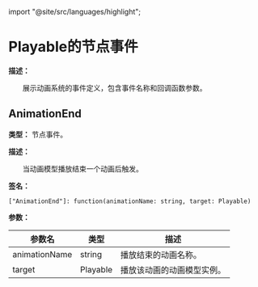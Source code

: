 import "@site/src/languages/highlight";

# Playable的节点事件

**描述：**

&emsp;&emsp;展示动画系统的事件定义，包含事件名称和回调函数参数。

## AnimationEnd

**类型：** 节点事件。

**描述：**

&emsp;&emsp;当动画模型播放结束一个动画后触发。

**签名：**
```tl
["AnimationEnd"]: function(animationName: string, target: Playable)
```

**参数：**

| 参数名 | 类型 | 描述 |
| --- | --- | --- |
| animationName | string | 播放结束的动画名称。 |
| target | Playable | 播放该动画的动画模型实例。 |